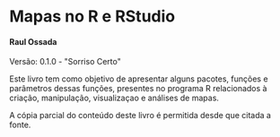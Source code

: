 # Mapas no R e RStudio
#### Raul Ossada

Versão: 0.1.0 - "Sorriso Certo"

Este livro tem como objetivo de apresentar alguns pacotes, funções e parâmetros dessas funções, presentes no programa R relacionados à criação, manipulação, visualizaçao e análises de mapas.



A cópia parcial do conteúdo deste livro é permitida desde que citada a fonte.

